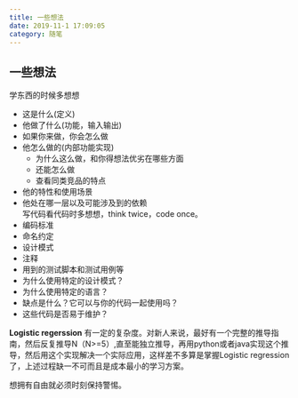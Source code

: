 ```yaml
---
title: 一些想法
date: 2019-11-1 17:09:05
category: 随笔
---
```

## 一些想法
学东西的时候多想想
- 这是什么(定义)
- 他做了什么(功能，输入输出)
- 如果你来做，你会怎么做
- 他怎么做的(内部功能实现)
    - 为什么这么做，和你得想法优劣在哪些方面
    - 还能怎么做
    - 查看同类竞品的特点
- 他的特性和使用场景
- 他处在哪一层以及可能涉及到的依赖  
写代码看代码时多想想，think twice，code once。
- 编码标准
- 命名约定
- 设计模式
- 注释
- 用到的测试脚本和测试用例等
- 为什么使用特定的设计模式？
- 为什么使用特定的语言？
- 缺点是什么？它可以与你的代码一起使用吗？
- 这些代码是否易于维护？

**Logistic regerssion** 有一定的复杂度。对新人来说，最好有一个完整的推导指南，然后反复推导N（N>=5）,直至能独立推导，再用python或者java实现这个推导，然后用这个实现解决一个实际应用，这样差不多算是掌握Logistic regression了，上述过程缺一不可而且是成本最小的学习方案。

想拥有自由就必须时刻保持警惕。

